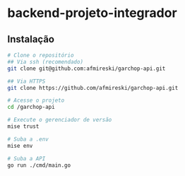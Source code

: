 # backend-projeto-integrador

## Instalação
```bash
# Clone o repositório
## Via ssh (recomendado)
git clone git@github.com:afmireski/garchop-api.git

## Via HTTPS
git clone https://github.com/afmireski/garchop-api.git

# Acesse o projeto
cd /garchop-api

# Execute o gerenciador de versão
mise trust

# Suba a .env
mise env

# Suba a API
go run ./cmd/main.go
```
